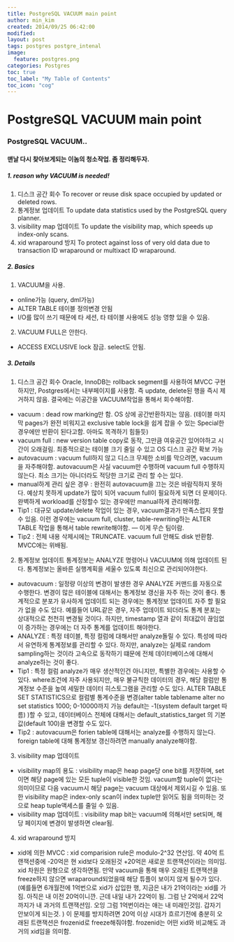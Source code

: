 ```yaml
---
title: PostgreSQL VACUUM main point
author: min_kim
created: 2014/09/25 06:42:00
modified:
layout: post
tags: postgres postgre_intenal
image:
  feature: postgres.png
categories: Postgres
toc: true
toc_label: "My Table of Contents"
toc_icon: "cog"
---
```



# PostgreSQL VACUUM main point

### PostgreSQL VACUUM..

#### 맨날 다시 찾아보게되는 이놈의 청소작업. 좀 정리해두자.
##### 1. reason why VACUUM is needed!
1. 디스크 공간 회수 To recover or reuse disk space occupied by updated or deleted rows.
2. 통계정보 업데이트 To update data statistics used by the PostgreSQL query planner.
3. visibility map 업데이트 To update the visibility map, which speeds up index-only scans.
4. xid wraparound 방지 To protect against loss of very old data due to transaction ID wraparound or multixact ID wraparound.

##### 2. Basics
1. VACUUM을 사용.
  * online가능 (query, dml가능)
  * ALTER TABLE 테이블 정의변경 안됨
  * I/O를 많이 쓰기 때문에 타 세션, 타 테이블 사용에도 성능 영향 있을 수 있음.
2. VACUUM FULL은 안한다.
  * ACCESS EXCLUSIVE lock 잠금. select도 안됨.

##### 3. Details
1. 디스크 공간 회수
Oracle, InnoDB는 rollback segment를 사용하여 MVCC 구현하지만, Postgres에서는 내부페이지를 사용함. 즉 update, delete된 행을 즉시 제거하지 않음. 결국에는 이공간을 VACUUM작업을 통해서 회수해야함.
  * vacuum : dead row marking만 함. OS 상에 공간반환하지는 않음. (테이블 마지막 pages가 완전 비워지고 exclusive table lock을 쉽게 잡을 수 있는 Special한 경우에만 반환이 된다고함. 아마도 목격하기 힘들듯)
  * vacuum full : new version table copy로 동작, 그만큼 여유공간 있어야하고 시간이 오래걸림. 최종적으로는 테이블 크기 줄일 수 있고 OS 디스크 공간 확보 가능
  * autovacuum : vacuum full하지 않고 디스크 무제한 소비를 막으려면, vacuum을 자주해야함. autovacuum은 사실 vacuum만 수행하며 vacuum full 수행하지 않는다. 최소 크기는 아니더라도 적당한 크기로 관리 할 수는 있다.
  * manual하게 관리 싶은 경우 : 완전히 autovacuum을 끄는 것은 바람직하지 못하다. 예상치 못하게 update가 많이 되어 vacuum full이 필요하게 되면 더 문제이다. 완벽하게 workload를 산정할수 있는 경우에만 manual하게 관리해야함.
  * Tip1 : 대규모 update/delete 작업이 있는 경우, vacuum결과가 만족스럽지 못할 수 있음. 이런 경우에는 vacuum full, cluster, table-rewriting하는 ALTER TABLE 작업을 통해서 table rewrite해야함. — 이게 무슨 팀이람.
  * Tip2 : 전체 내용 삭제시에는 TRUNCATE. vacuum full 안해도 disk 반환함. MVCC에는 위배됨.
2. 통계정보 업데이트
통계정보는 ANALYZE 명령어나 VACUUM에 의해 업데이트 된다. 통계정보는 올바른 실행계획을 세울수 있도록 최신으로 관리되어야한다.
  * autovacuum : 일정량 이상의 변경이 발생한 경우 ANALYZE 커맨드를 자동으로 수행한다. 변경이 많은 테이블에 대해서는 통계정보 갱신을 자주 하는 것이 좋다. 통계적으로 분포가 유사하게 업데이트 되는 경우에는 통계정보 업데이트 자주 할 필요가 없을 수도 있다. 예를들어 URL같은 경우, 자주 업데이트 되더라도 통계 분포는 상대적으로 천천히 변경될 것이다. 하지만, timestamp 열과 같이 최대값이 끊임없이 증가하는 경우에는 더 자주 통계를 업데이트 해야한다.
  * ANALYZE : 특정 테이블, 특정 컬럼에 대해서만 analyze돌릴 수 있다. 특성에 따라서 유연하게 통계정보를 관리할 수 있다. 하지만, analyze는 실제로 random sampling하는 것이라 고속으로 동작하기 떄문에 전체 데이터베이스에 대해서 analyze하는 것이 좋다.  
  * Tip1 :  특정 컬럼 analyze가 매우 생산적인건 아니지만, 특별한 경우에는 사용할 수 있다. where조건에 자주 사용되지만, 매우 불규칙한 데이터의 경우, 해당 컬럼만 통계정보 수준을 높여 세밀한 데이터 히스토그램을 관리할 수도 있다. ALTER TABLE SET STATISTICS으로 컬럼별 통계수준을 변경(alter table tablename alter no set statistics 1000; 0-10000까지 가능 default는 -1(system default target 따름) )할 수 있고, 데이터베이스 전체에 대해서는 default_statistics_target 의 기본값(default 100)을 변경할 수도 있다.
  * Tip2 : autovacuum은 forien table에 대해서는 analyze를 수행하지 않는다. foreign table에 대해 통계정보 갱신하려면 manually analyze해야함.
3. visibility map 업데이트
  * visibility map의 용도 : visibility map은 heap page당 one bit를 저장하며, set이면 해당 page에 있는 모든 tuple이 visible한 것임. vacuum할 tuple이 없다는 의미이므로 다음 vacuum시 해당 page는 vacuum 대상에서 제외시길 수 있음. 또한 visibility map은 index-only scan이 index tuple만 읽어도 됨을 의미하는 것으로 heap tuple액세스를 줄일 수 있음.
  * visibility map 업데이트 : visibility map bit는 vacuum에 의해서만 set되며, 해당 페이지에 변경이 발생하면 clear됨.
4. xid wraparound 방지
  * xid에 의한 MVCC : xid comparision rule은 modulo-2^32 연산임. 약 40억 트랜잭션중에 -20억은 현 xid보다 오래된것 +20억은 새로운 트랜잭션이라는 의미임. xid 차원은 원형으로 생각하면됨. 만약 vacuum을 통해 매우 오래된 트랜잭션을 freeze하지 않으면 wraparound되었을때 해당 튜플이 보이지 않게 될수가 있다.(예를들면 6개월전에 1억번으로 xid가 삽입한 행, 지금은 내가 21억이라는 xid를 가짐. 아직은 내 이전 20억이니깐. 근데 내일 내가 22억이 됨. 그럼 난 2억에서 22억까지가 내 과거의 트랜잭션임. 오잉 그럼 1억번이라는 애는 내 미래인것임. 갑자기 안보이게 되는것. ) 이 문제를 방지하려면 20억 이상 시대가 흐르기전에 충분히 오래된 트랜잭션은 frozenid로 freeze해줘야함. frozenid는 어떤 xid와 비교해도 과거의 xid임을 의미함.
